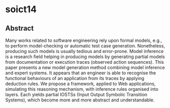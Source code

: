 soict14
=======

## Abstract

Many works related to software engineering rely upon formal models, e.g.,
to perform model-checking or automatic test case generation. Nonetheless,
producing such models is usually tedious and error-prone. Model inference
is a research field helping in producing models by generating partial models
from documentation or execution traces (observed action sequences). This
paper presents a new model generation method combining model inference and
expert systems. It appears that an engineer is able to recognise the functional
behaviours of an application from its traces by applying deduction rules. We
propose a framework, applied to Web applications, simulating this reasoning
mechanism, with inference rules organised into layers. Each yields partial
IOSTSs (Input Output Symbolic Transition Systems), which become more and more
abstract and understandable.
